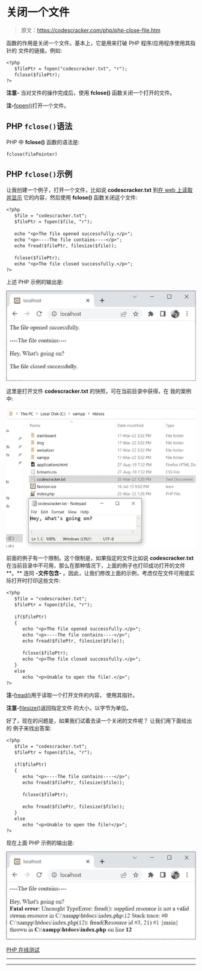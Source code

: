 # 关闭一个文件

> 原文：<https://codescracker.com/php/php-close-file.htm>

函数的作用是关闭一个文件。基本上，它是用来打破 PHP 程序/应用程序使用其指针的 文件的链接。例如:

```
<?php
   $filePtr = fopen("codescracker.txt", "r");
   fclose($filePtr);
?>
```

**注意-** 当对文件的操作完成后，使用 **fclose()** 函数关闭一个打开的文件。

**注-**[fopen()](/php/php-open-file.htm)打开一个文件。

## PHP `fclose()`语法

PHP 中 **fclose()** 函数的语法是:

```
fclose(filePointer)
```

## PHP `fclose()`示例

让我创建一个例子，打开一个文件，比如说 **codescracker.txt** 到[在 web 上读取并显示](/php/php-read-file.htm) 它的内容，然后使用 **fclose()** 函数关闭这个文件:

```
<?php
   $file = "codescracker.txt";
   $filePtr = fopen($file, "r");

   echo "<p>The file opened successfully.</p>";
   echo "<p>----The file contains----</p>";
   echo fread($filePtr, filesize($file));

   fclose($filePtr);
   echo "<p>The file closed successfully.</p>";
?>
```

上述 PHP 示例的输出是:

![php fclose close a file](img/3c92da77650f6bbdb728468cc60c2b05.png)

这里是打开文件 **codescracker.txt** 的快照，可在当前目录中获得，在 我的案例中:

![php fclose function example](img/f905041a0bef34efc68a440a3f926610.png)

前面的例子有一个限制。这个限制是，如果指定的文件比如说 **codescracker.txt** 在当前目录中不可用，那么在那种情况下，上面的例子也打印成功打开的文件**。** 连同 **-文件包含-** 。因此，让我们修改上面的示例，考虑仅在文件可用或实际打开时打印这些文件:

```
<?php
   $file = "codescracker.txt";
   $filePtr = fopen($file, "r");

   if($filePtr)
   {
      echo "<p>The file opened successfully.</p>";
      echo "<p>----The file contains----</p>";
      echo fread($filePtr, filesize($file));

      fclose($filePtr);
      echo "<p>The file closed successfully.</p>";
   }
   else
      echo "<p>Unable to open the file!.</p>";
?>
```

**注-**[fread()](/php/php-read-file.htm)用于读取一个打开文件的内容， 使用其指针。

**注意-**[filesize()](/php/php-filesize-function.htm)返回指定文件 的大小，以字节为单位。

好了，现在的问题是，如果我们试着去读一个关闭的文件呢？
让我们用下面给出的 例子来找出答案:

```
<?php
   $file = "codescracker.txt";
   $filePtr = fopen($file, "r");

   if($filePtr)
   {
      echo "<p>----The file contains----</p>";
      echo fread($filePtr, filesize($file));

      fclose($filePtr);

      echo fread($filePtr, filesize($file));
   }
   else
      echo "<p>Unable to open the file!</p>";
?>
```

现在上面 PHP 示例的输出是:

![close a file in PHP fclose](img/a67d31aaf082afc3dcf6f53298365d3e.png)

[PHP 在线测试](/exam/showtest.php?subid=8)

* * *

* * *